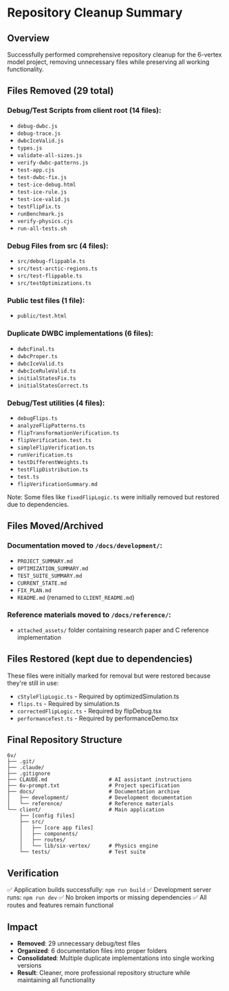 # Repository Cleanup Summary

## Overview
Successfully performed comprehensive repository cleanup for the 6-vertex model project, removing unnecessary files while preserving all working functionality.

## Files Removed (29 total)

### Debug/Test Scripts from client root (14 files):
- `debug-dwbc.js`
- `debug-trace.js`
- `dwbcIceValid.js`
- `types.js`
- `validate-all-sizes.js`
- `verify-dwbc-patterns.js`
- `test-app.cjs`
- `test-dwbc-fix.js`
- `test-ice-debug.html`
- `test-ice-rule.js`
- `test-ice-valid.js`
- `testFlipFix.ts`
- `runBenchmark.js`
- `verify-physics.cjs`
- `run-all-tests.sh`

### Debug Files from src (4 files):
- `src/debug-flippable.ts`
- `src/test-arctic-regions.ts`
- `src/test-flippable.ts`
- `src/testOptimizations.ts`

### Public test files (1 file):
- `public/test.html`

### Duplicate DWBC implementations (6 files):
- `dwbcFinal.ts`
- `dwbcProper.ts`
- `dwbcIceValid.ts`
- `dwbcIceRuleValid.ts`
- `initialStatesFix.ts`
- `initialStatesCorrect.ts`

### Debug/Test utilities (4 files):
- `debugFlips.ts`
- `analyzeFlipPatterns.ts`
- `flipTransformationVerification.ts`
- `flipVerification.test.ts`
- `simpleFlipVerification.ts`
- `runVerification.ts`
- `testDifferentWeights.ts`
- `testFlipDistribution.ts`
- `test.ts`
- `flipVerificationSummary.md`

Note: Some files like `fixedFlipLogic.ts` were initially removed but restored due to dependencies.

## Files Moved/Archived

### Documentation moved to `/docs/development/`:
- `PROJECT_SUMMARY.md`
- `OPTIMIZATION_SUMMARY.md`
- `TEST_SUITE_SUMMARY.md`
- `CURRENT_STATE.md`
- `FIX_PLAN.md`
- `README.md` (renamed to `CLIENT_README.md`)

### Reference materials moved to `/docs/reference/`:
- `attached_assets/` folder containing research paper and C reference implementation

## Files Restored (kept due to dependencies)

These files were initially marked for removal but were restored because they're still in use:
- `cStyleFlipLogic.ts` - Required by optimizedSimulation.ts
- `flips.ts` - Required by simulation.ts
- `correctedFlipLogic.ts` - Required by flipDebug.tsx
- `performanceTest.ts` - Required by performanceDemo.tsx

## Final Repository Structure

```
6v/
├── .git/
├── .claude/
├── .gitignore
├── CLAUDE.md                    # AI assistant instructions
├── 6v-prompt.txt                # Project specification
├── docs/                        # Documentation archive
│   ├── development/             # Development documentation
│   └── reference/               # Reference materials
└── client/                      # Main application
    ├── [config files]
    ├── src/
    │   ├── [core app files]
    │   ├── components/
    │   ├── routes/
    │   └── lib/six-vertex/      # Physics engine
    └── tests/                   # Test suite
```

## Verification

✅ Application builds successfully: `npm run build`
✅ Development server runs: `npm run dev`
✅ No broken imports or missing dependencies
✅ All routes and features remain functional

## Impact

- **Removed**: 29 unnecessary debug/test files
- **Organized**: 6 documentation files into proper folders
- **Consolidated**: Multiple duplicate implementations into single working versions
- **Result**: Cleaner, more professional repository structure while maintaining all functionality